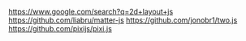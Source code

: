 https://www.google.com/search?q=2d+layout+js
    https://github.com/liabru/matter-js
    https://github.com/jonobr1/two.js
    https://github.com/pixijs/pixi.js
